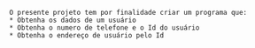     O presente projeto tem por finalidade criar um programa que:
    * Obtenha os dados de um usuário
    * Obtenha o numero de telefone e o Id do usuário
    * Obtenha o endereço de usuário pelo Id
